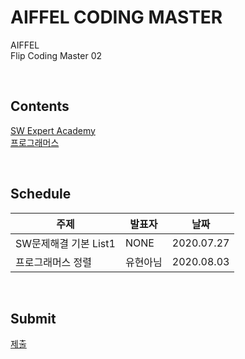 # AIFFEL CODING MASTER

AIFFEL   
Flip Coding Master 02

<br/>

## Contents  
[SW Expert Academy](https://swexpertacademy.com/main/main.do)   
[프로그래머스](https://programmers.co.kr/learn/challenges)

<br>

## Schedule
|주제|발표자|날짜|
|---|---|---|
|SW문제해결 기본 List1|NONE|2020.07.27|
|프로그래머스 정렬|유현아님|2020.08.03|

<br>

## Submit
[제출](https://docs.google.com/spreadsheets/d/1GBhxwcieIM9oCHdbuso8uU1GxN2OKTZSyEfL8VdZpUk/edit#gid=0)